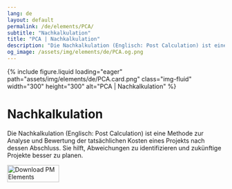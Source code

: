 ```yaml
---
lang: de
layout: default
permalink: /de/elements/PCA/
subtitle: "Nachkalkulation"
title: "PCA | Nachkalkulation"
description: "Die Nachkalkulation (Englisch: Post Calculation) ist eine Methode zur Analyse und Bewertung der tatsächlichen Kosten eines Projekts nach dessen Abschluss. Sie hilft, Abweichungen zu identifizieren und zukünftige Projekte besser zu planen."
og_image: /assets/img/elements/de/PCA.og.png
---
```


{% include figure.liquid loading="eager" path="assets/img/elements/de/PCA.card.png" class="img-fluid" width="300" height="300" alt="PCA | Nachkalkulation" %}

# Nachkalkulation

Die Nachkalkulation (Englisch: Post Calculation) ist eine Methode zur Analyse und Bewertung der tatsächlichen Kosten eines Projekts nach dessen Abschluss. Sie hilft, Abweichungen zu identifizieren und zukünftige Projekte besser zu planen.

<a href="https://apps.apple.com/app/apple-store/id6738084498?pt=127441684&ct=website&mt=8">
  <img src="{{ "assets/img/en/appstore.png" | relative_url }}" width="120" height="40" alt="Download PM Elements">
</a>
